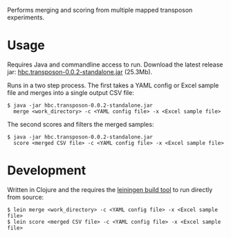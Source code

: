 Performs merging and scoring from multiple mapped transposon experiments.

# Usage

Requires Java and commandline access to run. Download the latest release jar:
[hbc.transposon-0.0.2-standalone.jar][2] (25.3Mb).

Runs in a two step process. The first takes a YAML config or Excel sample file
and merges into a single output CSV file:

    $ java -jar hbc.transposon-0.0.2-standalone.jar 
      merge <work_directory> -c <YAML config file> -x <Excel sample file>
    
The second scores and filters the merged samples:
    
    $ java -jar hbc.transposon-0.0.2-standalone.jar 
      score <merged CSV file> -c <YAML config file> -x <Excel sample file>

# Development

Written in Clojure and the requires the [leiningen build tool][1] to run
directly from source:

    $ lein merge <work_directory> -c <YAML config file> -x <Excel sample file>
    $ lein score <merged CSV file> -c <YAML config file> -x <Excel sample file>

[1]: https://github.com/technomancy/leiningen
[2]: https://s3.amazonaws.com/hbc.transposon/hbc.transposon-0.0.2-standalone.jar
